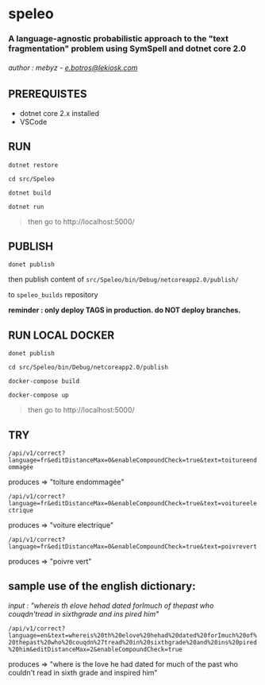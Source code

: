 # speleo 
### A language-agnostic probabilistic approach to the "text fragmentation" problem using SymSpell and dotnet core 2.0

###### author : mebyz - e.botros@lekiosk.com



## PREREQUISTES
- dotnet core 2.x installed
- VSCode


## RUN

``dotnet restore``

``cd src/Speleo``

``dotnet build``

``dotnet run``

> then go to http://localhost:5000/


## PUBLISH

``donet publish``

then publish content of ``src/Speleo/bin/Debug/netcoreapp2.0/publish/`` 

to ``speleo_builds`` repository

**reminder : only deploy TAGS in production. do NOT deploy branches.**


## RUN LOCAL DOCKER

`donet publish`

`cd src/Speleo/bin/Debug/netcoreapp2.0/publish`

`docker-compose build`

`docker-compose up`

> then go to http://localhost:5000/


## TRY

`/api/v1/correct?language=fr&editDistanceMax=0&enableCompoundCheck=true&text=toitureendommagée`

produces => "toiture endommagée"

`/api/v1/correct?language=fr&editDistanceMax=0&enableCompoundCheck=true&text=voitureelectrique`

produces => "voiture electrique"

`/api/v1/correct?language=fr&editDistanceMax=0&enableCompoundCheck=true&text=poivrevert`

produces => "poivre vert"

## sample use of the english dictionary:

*input : "whereis th elove hehad dated forImuch of thepast who couqdn'tread in sixthgrade and ins pired him"*

`/api/v1/correct?language=en&text=whereis%20th%20elove%20hehad%20dated%20forImuch%20of%20thepast%20who%20couqdn%27tread%20in%20sixthgrade%20and%20ins%20pired%20him&editDistanceMax=2&enableCompoundCheck=true`

produces => "where is the love he had dated for much of the past who couldn't read in sixth grade and inspired him"